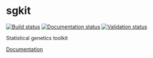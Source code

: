 # sgkit
[![Build status](https://github.com/pystatgen/sgkit/workflows/Build/badge.svg?branch=master)](https://github.com/pystatgen/sgkit/actions?query=workflow%3A%22Build%22+branch%3Amaster)
[![Documentation status](https://github.com/pystatgen/sgkit/workflows/Docs/badge.svg?branch=master)](https://pystatgen.github.io/sgkit/)
[![Validation status](https://github.com/pystatgen/sgkit/workflows/Validation/badge.svg?branch=master)](https://github.com/pystatgen/sgkit/actions?query=workflow%3A%22Validation%22+branch%3Amaster)

Statistical genetics toolkit

[Documentation](https://pystatgen.github.io/sgkit/)
